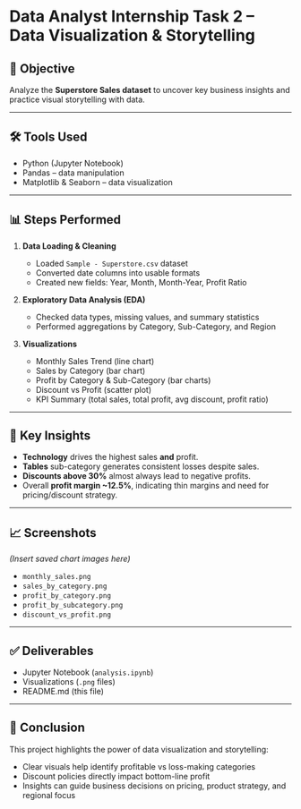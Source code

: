 # Data Analyst Internship Task 2 – Data Visualization & Storytelling

## 📌 Objective
Analyze the **Superstore Sales dataset** to uncover key business insights and practice visual storytelling with data.

---

## 🛠 Tools Used
- Python (Jupyter Notebook)
- Pandas – data manipulation
- Matplotlib & Seaborn – data visualization

---

## 📊 Steps Performed
1. **Data Loading & Cleaning**
   - Loaded `Sample - Superstore.csv` dataset
   - Converted date columns into usable formats
   - Created new fields: Year, Month, Month-Year, Profit Ratio

2. **Exploratory Data Analysis (EDA)**
   - Checked data types, missing values, and summary statistics
   - Performed aggregations by Category, Sub-Category, and Region

3. **Visualizations**
   - Monthly Sales Trend (line chart)
   - Sales by Category (bar chart)
   - Profit by Category & Sub-Category (bar charts)
   - Discount vs Profit (scatter plot)
   - KPI Summary (total sales, total profit, avg discount, profit ratio)

---

## 🔑 Key Insights
- **Technology** drives the highest sales **and** profit.
- **Tables** sub-category generates consistent losses despite sales.
- **Discounts above 30%** almost always lead to negative profits.
- Overall **profit margin ~12.5%**, indicating thin margins and need for pricing/discount strategy.

---

## 📈 Screenshots
*(Insert saved chart images here)*  
- `monthly_sales.png`  
- `sales_by_category.png`  
- `profit_by_category.png`  
- `profit_by_subcategory.png`  
- `discount_vs_profit.png`  

---

## ✅ Deliverables
- Jupyter Notebook (`analysis.ipynb`)
- Visualizations (`.png` files)
- README.md (this file)

---

## 🚀 Conclusion
This project highlights the power of data visualization and storytelling:
- Clear visuals help identify profitable vs loss-making categories
- Discount policies directly impact bottom-line profit
- Insights can guide business decisions on pricing, product strategy, and regional focus

